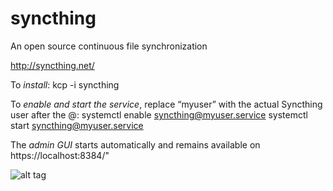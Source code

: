# syncthing
An open source continuous file synchronization

http://syncthing.net/

To *install*: kcp -i syncthing

To *enable and start the service*, replace “myuser” with the actual Syncthing user after the @:
systemctl enable syncthing@myuser.service
systemctl start syncthing@myuser.service

The *admin GUI* starts automatically and remains available on https://localhost:8384/"




![alt tag](http://i.imgur.com/VWzG7V3.png)

